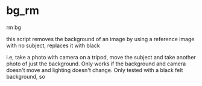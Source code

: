 # bg_rm
rm bg

this script removes the background of an image by using a reference image with no subject, replaces it with black

i.e, take a photo with camera on a tripod, move the subject and take another photo of just the background. Only works if the background and camera doesn't move and lighting doesn't change. Only tested with a black felt background, so
